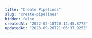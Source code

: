 ```yaml
---
title: "Create Pipelines"
slug: "create-pipelines"
hidden: false
createdAt: "2022-02-18T20:12:45.877Z"
updatedAt: "2023-09-26T21:06:37.925Z"
---
```

